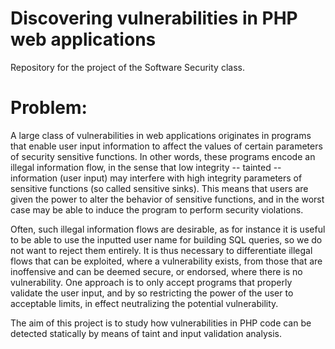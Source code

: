 # Discovering vulnerabilities in PHP web applications

Repository for the project of the Software Security class.

# Problem:

A large class of vulnerabilities in web applications originates in programs that enable user input information to affect the values of certain parameters of security sensitive functions. In other words, these programs encode an illegal information flow, in the sense that low integrity -- tainted -- information (user input) may interfere with high integrity parameters of sensitive functions (so called sensitive sinks). This means that users are given the power to alter the behavior of sensitive functions, and in the worst case may be able to induce the program to perform security violations.

Often, such illegal information flows are desirable, as for instance it is useful to be able to use the inputted user name for building SQL queries, so we do not want to reject them entirely. It is thus necessary to differentiate illegal flows that can be exploited, where a vulnerability exists, from those that are inoffensive and can be deemed secure, or endorsed, where there is no vulnerability. One approach is to only accept programs that properly validate the user input, and by so restricting the power of the user to acceptable limits, in effect neutralizing the potential vulnerability.

The aim of this project is to study how vulnerabilities in PHP code can be detected statically by means of taint and input validation analysis.

